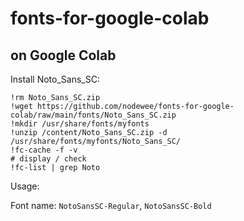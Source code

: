 # fonts-for-google-colab

## on Google Colab

Install Noto_Sans_SC:

```
!rm Noto_Sans_SC.zip
!wget https://github.com/nodewee/fonts-for-google-colab/raw/main/fonts/Noto_Sans_SC.zip
!mkdir /usr/share/fonts/myfonts
!unzip /content/Noto_Sans_SC.zip -d /usr/share/fonts/myfonts/Noto_Sans_SC/
!fc-cache -f -v
# display / check
!fc-list | grep Noto
```

Usage:

Font name: `NotoSansSC-Regular`, `NotoSansSC-Bold`